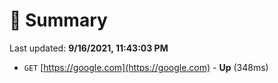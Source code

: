 # 📖 Summary
Last updated: **9/16/2021, 11:43:03 PM**

- `GET` [https://google.com](https://google.com) - **Up** (348ms)
